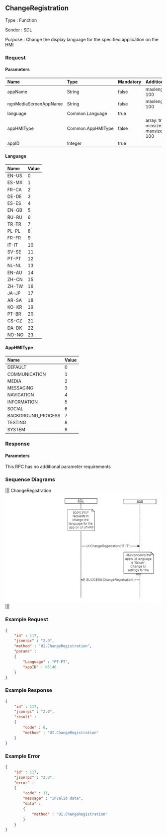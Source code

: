 ## ChangeRegistration

Type
: Function

Sender
: SDL

Purpose
: Change the display language for the specified application on the HMI

### Request

#### Parameters

|Name|Type|Mandatory|Additional|Description|
|:---|:---|:--------|:---------|:----------|
|appName|String|false|maxlength: 100||
|ngnMediaScreenAppName|String|false|maxlength: 100||
|language|Common.Language|true|||
|appHMIType|Common.AppHMIType|false|array: true<br>minsize: 1<br>maxsize: 100||
|appID|Integer|true|||

#### Language

|Name|Value|
|:---|:----|
|EN-US|0|
|ES-MX|1|
|FR-CA|2|
|DE-DE|3|
|ES-ES|4|
|EN-GB|5|
|RU-RU|6|
|TR-TR|7|
|PL-PL|8|
|FR-FR|9|
|IT-IT|10|
|SV-SE|11|
|PT-PT|12|
|NL-NL|13|
|EN-AU|14|
|ZH-CN|15|
|ZH-TW|16|
|JA-JP|17|
|AR-SA|18|
|KO-KR|19|
|PT-BR|20|
|CS-CZ|21|
|DA-DK|22|
|NO-NO|23|

#### AppHMIType

|Name|Value|
|:---|:----|
|DEFAULT|0|
|COMMUNICATION|1|
|MEDIA|2|
|MESSAGING|3|
|NAVIGATION|4|
|INFORMATION|5|
|SOCIAL|6|
|BACKGROUND_PROCESS|7|
|TESTING|8|
|SYSTEM|9|

### Response

#### Parameters

This RPC has no additional parameter requirements

### Sequence Diagrams
|||
ChangeRegistration
![ChangeRegistration](./assets/ChangeRegistration.png)
|||

### Example Request

```json
{
	"id" : 117,
	"jsonrpc" : "2.0",
	"method" : "UI.ChangeRegistration",
	"params" :
	{
		"Language" : "PT-PT",
		"appID" : 65146
	}
}
```
### Example Response

```json
{
	"id" : 117,
	"jsonrpc" : "2.0",
	"result" :
	{
		"code" : 0,
		"method" : "UI.ChangeRegistration"
	}
}
```

### Example Error

```json
{
	"id" : 117,
	"jsonrpc" : "2.0",
	"error" :
	{
		"code" : 11,
		"message" : "Invalid data",
		"data" :
		{
			"method" : "UI.ChangeRegistration"
		}
	}
}
```
